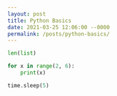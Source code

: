```yaml
---
layout: post
title: Python Basics
date: 2021-03-25 12:06:00 --0000
permalink: /posts/python-basics/
---
```


```python
len(list)
```

```python
for x in range(2, 6):
    print(x)
```

```python
time.sleep(5)
```
